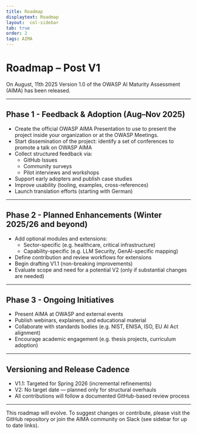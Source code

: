 ```yaml
---
title: Roadmap
displaytext: Roadmap
layout:  col-sidebar
tab: true
order: 2
tags: AIMA
---
```


# Roadmap – Post V1

On August, 11th 2025 Version 1.0 of the OWASP AI Maturity Assessment (AIMA) has been released.

---

## Phase 1 - Feedback & Adoption (Aug–Nov 2025)

- Create the official OWASP AIMA Presentation to use to present the project inside your organization or at the OWASP Meetings.
- Start dissemination of the project: identify a set of conferences to promote a talk on OWASP AIMA
- Collect structured feedback via:
    - GitHub Issues
    - Community surveys
    - Pilot interviews and workshops
- Support early adopters and publish case studies
- Improve usability (tooling, examples, cross-references)
- Launch translation efforts (starting with German)

---

## Phase 2 - Planned Enhancements (Winter 2025/26 and beyond)

- Add optional modules and extensions:
    - Sector-specific (e.g. healthcare, critical infrastructure)
    - Capability-specific (e.g. LLM Security, GenAI-specific mapping)
- Define contribution and review workflows for extensions
- Begin drafting V1.1 (non-breaking improvements)
- Evaluate scope and need for a potential V2 (only if substantial changes are needed)

---

## Phase 3 - Ongoing Initiatives

- Present AIMA at OWASP and external events
- Publish webinars, explainers, and educational material
- Collaborate with standards bodies (e.g. NIST, ENISA, ISO, EU AI Act alignment)
- Encourage academic engagement (e.g. thesis projects, curriculum adoption)

---

## Versioning and Release Cadence

- V1.1: Targeted for Spring 2026 (incremental refinements)
- V2: No target date — planned only for structural overhauls
- All contributions will follow a documented GitHub-based review process

---

This roadmap will evolve. To suggest changes or contribute, please visit the GitHub repository or join the AIMA community on Slack (see sidebar for up to date links).
